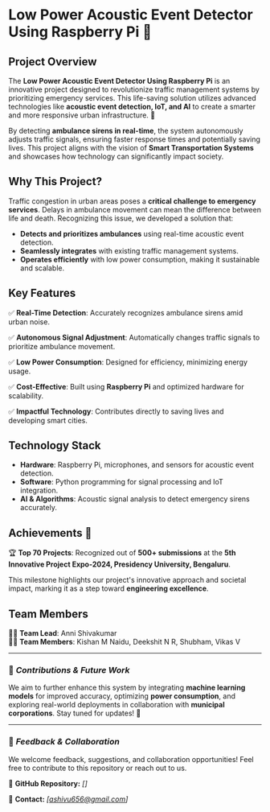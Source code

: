 # Low Power Acoustic Event Detector Using Raspberry Pi 🚀

## Project Overview
The **Low Power Acoustic Event Detector Using Raspberry Pi** is an innovative project designed to revolutionize traffic management systems by prioritizing emergency services. This life-saving solution utilizes advanced technologies like **acoustic event detection, IoT, and AI** to create a smarter and more responsive urban infrastructure. 🌟

By detecting **ambulance sirens in real-time**, the system autonomously adjusts traffic signals, ensuring faster response times and potentially saving lives. This project aligns with the vision of **Smart Transportation Systems** and showcases how technology can significantly impact society.

## Why This Project?
Traffic congestion in urban areas poses a **critical challenge to emergency services**. Delays in ambulance movement can mean the difference between life and death. Recognizing this issue, we developed a solution that:

- **Detects and prioritizes ambulances** using real-time acoustic event detection.
- **Seamlessly integrates** with existing traffic management systems.
- **Operates efficiently** with low power consumption, making it sustainable and scalable.

## Key Features
✅ **Real-Time Detection**: Accurately recognizes ambulance sirens amid urban noise.

✅ **Autonomous Signal Adjustment**: Automatically changes traffic signals to prioritize ambulance movement.

✅ **Low Power Consumption**: Designed for efficiency, minimizing energy usage.

✅ **Cost-Effective**: Built using **Raspberry Pi** and optimized hardware for scalability.

✅ **Impactful Technology**: Contributes directly to saving lives and developing smart cities.

## Technology Stack
- **Hardware**: Raspberry Pi, microphones, and sensors for acoustic event detection.
- **Software**: Python programming for signal processing and IoT integration.
- **AI & Algorithms**: Acoustic signal analysis to detect emergency sirens accurately.

## Achievements 🎉
🏆 **Top 70 Projects**: Recognized out of **500+ submissions** at the **5th Innovative Project Expo-2024, Presidency University, Bengaluru**.

This milestone highlights our project's innovative approach and societal impact, marking it as a step toward **engineering excellence**.

## Team Members
👨‍💻 **Team Lead**: Anni Shivakumar  
👨‍💻 **Team Members**: Kishan M Naidu, Deekshit N R, Shubham, Vikas V  

---

### 📌 *Contributions & Future Work*
We aim to further enhance this system by integrating **machine learning models** for improved accuracy, optimizing **power consumption**, and exploring real-world deployments in collaboration with **municipal corporations**. Stay tuned for updates! 🚀

---
### 📢 *Feedback & Collaboration*
We welcome feedback, suggestions, and collaboration opportunities! Feel free to contribute to this repository or reach out to us.

🔗 **GitHub Repository:** *[]*

📧 **Contact:** *[ashivu656@gmail.com]*

